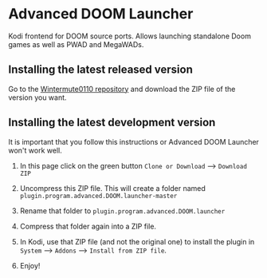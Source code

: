 # Advanced DOOM Launcher #

Kodi frontend for DOOM source ports. Allows launching standalone Doom games as well as
PWAD and MegaWADs.

## Installing the latest released version ##

Go to the [Wintermute0110 repository] and download the ZIP file of the version you want.

[Wintermute0110 repository]: https://github.com/Wintermute0110/repository.wintermute0110

## Installing the latest development version ##

It is important that you follow this instructions or Advanced DOOM Launcher won't work well.

  1) In this page click on the green button `Clone or Download` --> `Download ZIP`

  2) Uncompress this ZIP file. This will create a folder named `plugin.program.advanced.DOOM.launcher-master`

  3) Rename that folder to `plugin.program.advanced.DOOM.launcher`

  4) Compress that folder again into a ZIP file. 

  5) In Kodi, use that ZIP file (and not the original one) to install the plugin in 
     `System` --> `Addons` --> `Install from ZIP file`.

  6) Enjoy!
